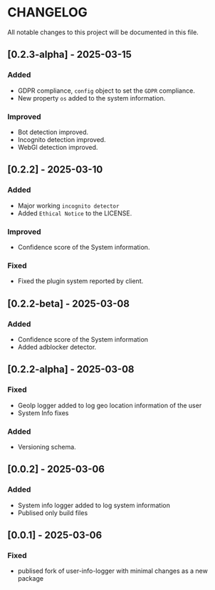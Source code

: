 # CHANGELOG

All notable changes to this project will be documented in this file.
## [0.2.3-alpha] - 2025-03-15
### Added
- GDPR compliance, `config` object to set the `GDPR` compliance.
- New property `os` added to the system information.
### Improved
- Bot detection improved.
- Incognito detection improved.
- WebGl detection improved.

## [0.2.2] - 2025-03-10
### Added
- Major working `incognito detector`
- Added `Ethical Notice` to the LICENSE. 
### Improved
- Confidence score of the System information.
### Fixed
- Fixed the plugin system reported by client.

## [0.2.2-beta] - 2025-03-08
### Added 
- Confidence score of the System information
- Added adblocker detector.

## [0.2.2-alpha] - 2025-03-08
### Fixed
- GeoIp logger added to log geo location information of the user
- System Info fixes

### Added
- Versioning schema.

## [0.0.2] - 2025-03-06
### Added
- System info logger added to log system information 
- Publised only build files

## [0.0.1] - 2025-03-06
### Fixed
- publised fork of user-info-logger with minimal changes as a new package
